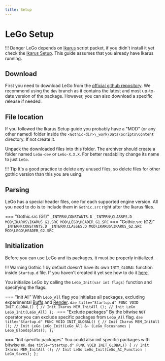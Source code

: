 ```yaml
---
title: Setup
---
```


# LeGo Setup

!!! Danger
    LeGo depends on [Ikarus](../ikarus/index.md) script packet, if you didn't install it yet check the [Ikarus Setup](../ikarus/setup.md). This guide assumes that you already have Ikarus running.

## Download
First you need to download LeGo from the [official github repository](https://github.com/Lehona/LeGo). We recommend using the `dev` branch as it contains the latest and most up-to-date version of the package. However, you can also download a specific release if needed.

## File location
If you followed the Ikarus Setup guide you probably have a "MOD" (or any other named) folder inside the `<Gothic-dir>\_work\Data\Scripts\Content` directory. If not create it. 

Unpack the downloaded files into this folder. The archiver should create a folder named `LeGo-dev` or `LeGo-X.X.X`. For better readability change its name to just `LeGo`.

!!! Tip
    It's a good practice to delete any unused files, so delete files for other gothic version than this you are using.

## Parsing
LeGo has a special header files, one for each supported engine version. All you need to do is to include them in `Gothic.src` right after the Ikarus files.


=== "Gothic.src (G1)"
    ```
    _INTERN\CONSTANTS.D
    _INTERN\CLASSES.D
    MOD\IKARUS\IKARUS_G1.SRC
    MOD\LEGO\HEADER_G1.SRC
    ```
=== "Gothic.src (G2)"
    ```
    _INTERN\CONSTANTS.D
    _INTERN\CLASSES.D
    MOD\IKARUS\IKARUS_G2.SRC
    MOD\LEGO\HEADER_G2.SRC
    ```

## Initialization
Before you can use LeGo and its packages, it must be properly initialized.

!!! Warning
    Gothic 1 by default doesn't have its own `INIT_GLOBAL` function inside `Startup.d` file. If you haven't created it yet see how to do it [here](../ikarus/setup.md#gothic-1).

You initialize LeGo by calling the `LeGo_Init(var int flags)` function and specifying the flags.

=== "Init All"
    With `LeGo_All` flag you initialize all packages, excluding experimental [Buffs](./applications/buffs.md) and [Render](./applications/render.md).
    ```dae title="Startup.d"
    FUNC VOID INIT_GLOBAL()
    {
        // Init Ikarus
        MEM_InitAll ();
        // Init LeGo
        LeGo_Init(LeGo_All)
    };
    ```
=== "Exclude packages"
    By the bitwise `NOT` operator you can exclude specific packages from `LeGo_All` flag.
    ```dae title="Startup.d"
    FUNC VOID INIT_GLOBAL()
    {
        // Init Ikarus
        MEM_InitAll ();
        // Init LeGo
        LeGo_Init(LeGo_All &~ (LeGo_Focusnames | LeGo_Bloodsplats));
    };
    ```

=== "Init specific packages"
    You could also init specific packages with bitwise `OR`.
    ```dae title="Startup.d"
    FUNC VOID INIT_GLOBAL()
    {
        // Init Ikarus
        MEM_InitAll ();
        // Init LeGo
        LeGo_Init(LeGo_AI_Function | LeGo_Saves);
    };
    ```